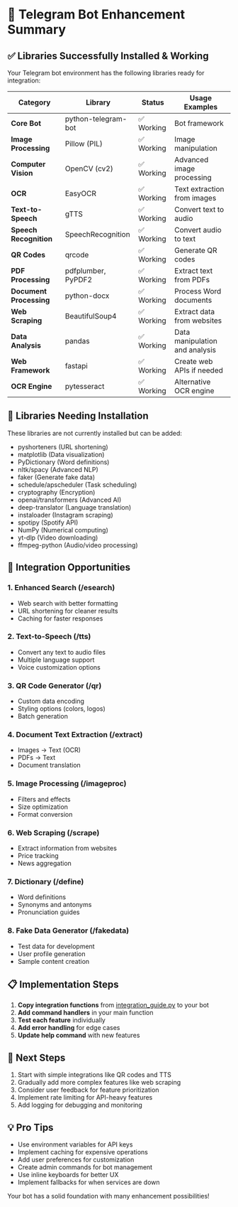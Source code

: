 # 🤖 Telegram Bot Enhancement Summary

## ✅ Libraries Successfully Installed & Working

Your Telegram bot environment has the following libraries ready for integration:

| Category | Library | Status | Usage Examples |
|----------|---------|--------|----------------|
| **Core Bot** | python-telegram-bot | ✅ Working | Bot framework |
| **Image Processing** | Pillow (PIL) | ✅ Working | Image manipulation |
| **Computer Vision** | OpenCV (cv2) | ✅ Working | Advanced image processing |
| **OCR** | EasyOCR | ✅ Working | Text extraction from images |
| **Text-to-Speech** | gTTS | ✅ Working | Convert text to audio |
| **Speech Recognition** | SpeechRecognition | ✅ Working | Convert audio to text |
| **QR Codes** | qrcode | ✅ Working | Generate QR codes |
| **PDF Processing** | pdfplumber, PyPDF2 | ✅ Working | Extract text from PDFs |
| **Document Processing** | python-docx | ✅ Working | Process Word documents |
| **Web Scraping** | BeautifulSoup4 | ✅ Working | Extract data from websites |
| **Data Analysis** | pandas | ✅ Working | Data manipulation and analysis |
| **Web Framework** | fastapi | ✅ Working | Create web APIs if needed |
| **OCR Engine** | pytesseract | ✅ Working | Alternative OCR engine |

## 🚧 Libraries Needing Installation

These libraries are not currently installed but can be added:

- pyshorteners (URL shortening)
- matplotlib (Data visualization)
- PyDictionary (Word definitions)
- nltk/spacy (Advanced NLP)
- faker (Generate fake data)
- schedule/apscheduler (Task scheduling)
- cryptography (Encryption)
- openai/transformers (Advanced AI)
- deep-translator (Language translation)
- instaloader (Instagram scraping)
- spotipy (Spotify API)
- NumPy (Numerical computing)
- yt-dlp (Video downloading)
- ffmpeg-python (Audio/video processing)

## 🎯 Integration Opportunities

### 1. **Enhanced Search (/esearch)**
- Web search with better formatting
- URL shortening for cleaner results
- Caching for faster responses

### 2. **Text-to-Speech (/tts)**
- Convert any text to audio files
- Multiple language support
- Voice customization options

### 3. **QR Code Generator (/qr)**
- Custom data encoding
- Styling options (colors, logos)
- Batch generation

### 4. **Document Text Extraction (/extract)**
- Images → Text (OCR)
- PDFs → Text
- Document translation

### 5. **Image Processing (/imageproc)**
- Filters and effects
- Size optimization
- Format conversion

### 6. **Web Scraping (/scrape)**
- Extract information from websites
- Price tracking
- News aggregation

### 7. **Dictionary (/define)**
- Word definitions
- Synonyms and antonyms
- Pronunciation guides

### 8. **Fake Data Generator (/fakedata)**
- Test data for development
- User profile generation
- Sample content creation

## 📋 Implementation Steps

1. **Copy integration functions** from [integration_guide.py](file:///C:/Users/Admin/OneDrive/Desktop/telegram%20bot/integration_guide.py) to your bot
2. **Add command handlers** in your main function
3. **Test each feature** individually
4. **Add error handling** for edge cases
5. **Update help command** with new features

## 🚀 Next Steps

1. Start with simple integrations like QR codes and TTS
2. Gradually add more complex features like web scraping
3. Consider user feedback for feature prioritization
4. Implement rate limiting for API-heavy features
5. Add logging for debugging and monitoring

## 💡 Pro Tips

- Use environment variables for API keys
- Implement caching for expensive operations
- Add user preferences for customization
- Create admin commands for bot management
- Use inline keyboards for better UX
- Implement fallbacks for when services are down

Your bot has a solid foundation with many enhancement possibilities!